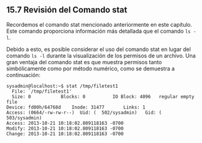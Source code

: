 ## 15.7 Revisión del Comando stat
Recordemos el comando stat mencionado anteriormente en este capítulo. Este comando proporciona información más detallada que el comando `ls -l`.

Debido a esto, es posible considerar el uso del comando stat en lugar del comando `ls -l` durante la visualización de los permisos de un archivo. Una gran ventaja del comando stat es que muestra permisos tanto simbólicamente como por método numérico, como se demuestra a continuación:

```shell-session
sysadmin@localhost:~$ stat /tmp/filetest1
  File: `/tmp/filetest1'
  Size: 0         	Blocks: 0          IO Block: 4096   regular empty file
Device: fd00h/64768d	Inode: 31477       Links: 1
Access: (0664/-rw-rw-r--)  Uid: (  502/sysadmin)   Gid: (  503/sysadmin)
Access: 2013-10-21 10:18:02.809118163 -0700
Modify: 2013-10-21 10:18:02.809118163 -0700
Change: 2013-10-21 10:18:02.809118163 -0700
```